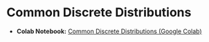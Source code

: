 # Common Discrete Distributions






* **Colab Notebook:** [Common Discrete Distributions (Google Colab)](https://colab.research.google.com/drive/184bGblS6BrftHLSQ4diAIBh4v4ol4Y63)
